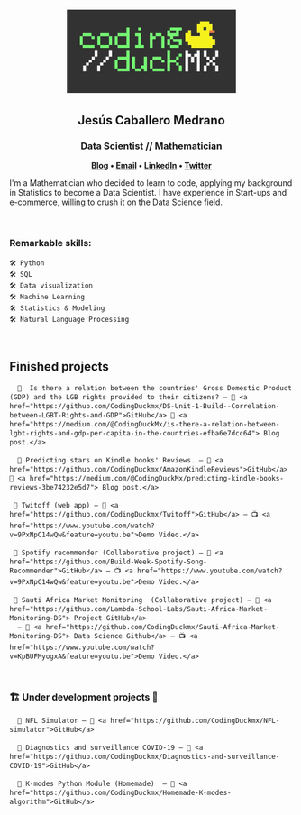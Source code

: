 <h1 align="center">
	<img
		width="300"
		alt="coding duck MX"
		src="https://raw.githubusercontent.com/CodingDuckmx/hello-world/master/codingduckMX_logo.jpeg?sanitize=true">
</h1>

<h2 align="center">
	Jesús Caballero Medrano
</h2>

<h3 align="center">
	Data Scientist // Mathematician
</h3>

<p align="center">
	<strong>
    <a href="https://medium.com/@CodingDuckMx">Blog</a>
    •
    <a href = "mailto: jcm@ciencias.unam.mx">Email</a>
		•
		<a href="https://www.linkedin.com/in/jesus-caballero-medrano/">LinkedIn</a>
		•
		<a href="https://twitter.com/CodingDuckmx">Twitter</a>
	</strong>
</p>


I'm a Mathematician who decided to learn to code, applying my background in Statistics to become a Data Scientist.  I have experience in Start-ups and e-commerce, willing to crush it on the Data Science field. 

<br>

### Remarkable skills:

	🛠 Python 
	🛠 SQL
	🛠 Data visualization
	🛠 Machine Learning
	🛠 Statistics & Modeling
	🛠 Natural Language Processing
	
<br>

## Finished projects

	  🚀  Is there a relation between the countries' Gross Domestic Product (GDP) and the LGB rights provided to their citizens? — 📂 <a href="https://github.com/CodingDuckmx/DS-Unit-1-Build--Correlation-between-LGBT-Rights-and-GDP">GitHub</a> 📝 <a href="https://medium.com/@CodingDuckMx/is-there-a-relation-between-lgbt-rights-and-gdp-per-capita-in-the-countries-efba6e7dcc64"> Blog post.</a> 

	  🚀 Predicting stars on Kindle books' Reviews. — 📂 <a href="https://github.com/CodingDuckmx/AmazonKindleReviews">GitHub</a> 📝 <a href="https://medium.com/@CodingDuckMx/predicting-kindle-books-reviews-3be74232e5d7"> Blog post.</a> 

	 🚀 Twitoff (web app) — 📂 <a href="https://github.com/CodingDuckmx/Twitoff">GitHub</a> — 📺 <a href="https://www.youtube.com/watch?v=9PxNpC14wQw&feature=youtu.be">Demo Video.</a>

	 🚀 Spotify recommender (Collaborative project) — 📂 <a href="https://github.com/Build-Week-Spotify-Song-Recommender">GitHub</a> — 📺 <a href="https://www.youtube.com/watch?v=9PxNpC14wQw&feature=youtu.be">Demo Video.</a>

	 🚀 Sauti Africa Market Monitoring  (Collaborative project) — 📂 <a href="https://github.com/Lambda-School-Labs/Sauti-Africa-Market-Monitoring-DS"> Project GitHub</a> 
	  — 📂 <a href="https://github.com/CodingDuckmx/Sauti-Africa-Market-Monitoring-DS"> Data Science Github</a> — 📺 <a href="https://www.youtube.com/watch?v=KpBUFMyogxA&feature=youtu.be">Demo Video.</a>



<br>

### 🏗️ Under development projects 🚧

	  🚀 NFL Simulator — 📂 <a href="https://github.com/CodingDuckmx/NFL-simulator">GitHub</a>

	  🚀 Diagnostics and surveillance COVID-19 — 📂 <a href="https://github.com/CodingDuckmx/Diagnostics-and-surveillance-COVID-19">GitHub</a>

	  🚀 K-modes Python Module (Homemade)  — 📂 <a href="https://github.com/CodingDuckmx/Homemade-K-modes-algorithm">GitHub</a>

